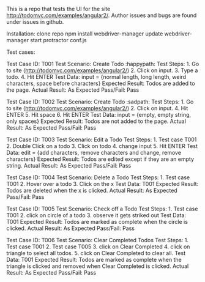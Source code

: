 This is a repo that tests the UI for the site http://todomvc.com/examples/angular2/. Author issues and bugs are found under issues in github.

Installation:
	clone repo
	npm install
	webdriver-manager update
	webdriver-manager start
	protractor conf.js

Test cases:

Test Case ID: T001
Test Scenario: Create Todo :happypath:
Test Steps:
	1. Go to site (http://todomvc.com/examples/angular2/)
	2. Click on input.
	3. Type a todo.
	4. Hit ENTER
Test Data:
	input = {normal length, long length, weird characters, space before characters}
Expected Result: Todos are added to the page.
Actual Result: As Expected
Pass/Fail: Pass

Test Case ID: T002
Test Scenario: Create Todo :sadpath:
Test Steps:
	1. Go to site (http://todomvc.com/examples/angular2/)
	2. Click on input.
	4. Hit ENTER
	5. Hit space
	6. Hit ENTER
Test Data:
	input = {empty, empty string, only spaces}
Expected Result: Todos are not added to the page.
Actual Result: As Expected
Pass/Fail: Pass

Test Case ID: T003
Test Scenario: Edit a Todo
Test Steps:
	1. Test case T001
	2. Double Click on a todo
	3. Click on todo
	4. change input
	5. Hit ENTER
Test Data:
	edit = {add characters, remove characters and change, remove characters}
Expected Result: Todos are edited except if they are an empty string.
Actual Result: As Expected
Pass/Fail: Pass

Test Case ID: T004
Test Scenario: Delete a Todo
Test Steps:
	1. Test case T001
	2. Hover over a todo
	3. Click on the x
Test Data: T001
Expected Result: Todos are deleted when the x is clicked.
Actual Result: As Expected
Pass/Fail: Pass

Test Case ID: T005
Test Scenario: Check off a Todo
Test Steps:
	1. Test case T001
	2. click on circle of a todo
	3. observe it gets striked out
Test Data: T001
Expected Result: Todos are marked as complete when the circle is clicked.
Actual Result: As Expected
Pass/Fail: Pass

Test Case ID: T006
Test Scenario: Clear Completed Todos
Test Steps:
	1. Test case T001
	2. Test case T005
	3. click on Clear Completed
	4. click on triangle to select all todos.
	5. click on Clear Completed to clear all.
Test Data: T001
Expected Result: Todos are marked as complete when the triangle is clicked and removed when Clear Completed is clicked.
Actual Result: As Expected
Pass/Fail: Pass
